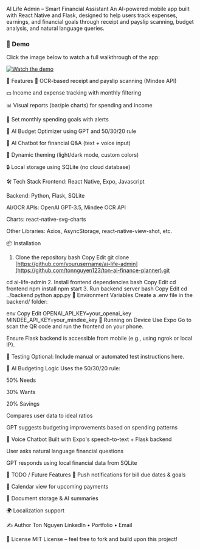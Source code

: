 AI Life Admin – Smart Financial Assistant
An AI-powered mobile app built with React Native and Flask, designed to help users track expenses, earnings, and financial goals through receipt and payslip scanning, budget analysis, and natural language queries.
### 🎥 Demo

Click the image below to watch a full walkthrough of the app:

[![Watch the demo](https://img.youtube.com/vi/sgCwrGNKQSc/0.jpg)](https://www.youtube.com/watch?v=sgCwrGNKQSc)


🚀 Features
📸 OCR-based receipt and payslip scanning (Mindee API)

💵 Income and expense tracking with monthly filtering

📊 Visual reports (bar/pie charts) for spending and income

🎯 Set monthly spending goals with alerts

🧠 AI Budget Optimizer using GPT and 50/30/20 rule

💬 AI Chatbot for financial Q&A (text + voice input)

🎨 Dynamic theming (light/dark mode, custom colors)

🔒 Local storage using SQLite (no cloud database)

🛠 Tech Stack
Frontend: React Native, Expo, Javascript

Backend: Python, Flask, SQLite

AI/OCR APIs: OpenAI GPT-3.5, Mindee OCR API

Charts: react-native-svg-charts

Other Libraries: Axios, AsyncStorage, react-native-view-shot, etc.


📦 Installation
1. Clone the repository
bash
Copy
Edit
git clone [https://github.com/yourusername/ai-life-admin](https://github.com/tonnguyen123/ton-ai-finance-planner).git

cd ai-life-admin
2. Install frontend dependencies
bash
Copy
Edit
cd frontend
npm install
npm start
3. Run backend server
bash
Copy
Edit
cd ../backend
python app.py
🔑 Environment Variables
Create a .env file in the backend/ folder:

env
Copy
Edit
OPENAI_API_KEY=your_openai_key
MINDEE_API_KEY=your_mindee_key
📱 Running on Device
Use Expo Go to scan the QR code and run the frontend on your phone.

Ensure Flask backend is accessible from mobile (e.g., using ngrok or local IP).

🧪 Testing
Optional: Include manual or automated test instructions here.

🧠 AI Budgeting Logic
Uses the 50/30/20 rule:

50% Needs

30% Wants

20% Savings

Compares user data to ideal ratios

GPT suggests budgeting improvements based on spending patterns

🤖 Voice Chatbot
Built with Expo's speech-to-text + Flask backend

User asks natural language financial questions

GPT responds using local financial data from SQLite

📌 TODO / Future Features
🔔 Push notifications for bill due dates & goals

📅 Calendar view for upcoming payments

📁 Document storage & AI summaries

🌍 Localization support

✍️ Author
Ton Nguyen
LinkedIn • Portfolio • Email

📄 License
MIT License – feel free to fork and build upon this project!

